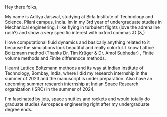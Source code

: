 Hey there folks,

My name is Aditya Jaiswal, studying at Birla Institute of Technology and Science, Pilani campus, India. Im in my 3rd year of undergraduate studies in Mechanical engineering.
I like flying in turbulent flights (love the adrenaline rush?) and show a very specific interest with oxford commas :D (&,)

I love computational fluid dynamics and basically anything related to it because the simulations look beautiful and really colorful.
I know Lattice Boltzmann method (Thanks Dr. Tim Krüger & Dr. Amol Subhedar) , Finite volume methods and Finite differencce methods.

I learnt Lattice Boltzmann methods and its way at Indian Institute of Technology, Bombay, India, where I did my research internship in the summer of 2023 and the manuscript is under preparation.
Also have an upcoming summer research internship at Indian Space Research organization (ISRO) in the summer of 2024.

I'm fascinated by jets, space shuttles and rockets and would totally do graduate studies Aerospace engineering right after my undergraduate degree ends.
